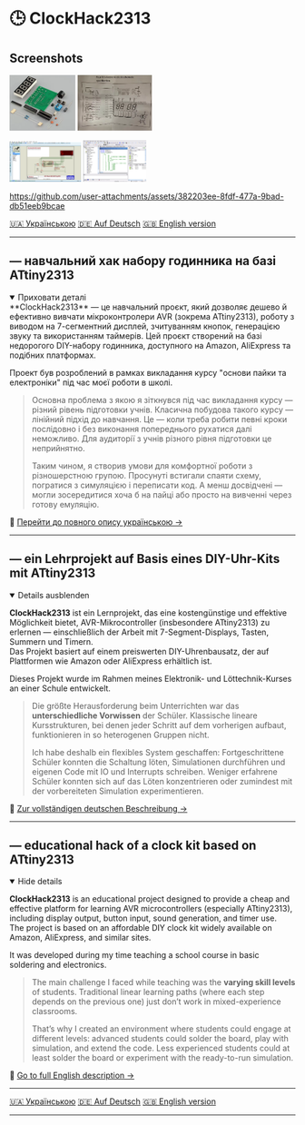 # 🕒 ClockHack2313

## Screenshots


<a href="img-vid/DIY_kit_details2.png" target="_blank"><img src="img-vid/DIY_kit_details2.png" width="23%"></a> 
<a href="img-vid/DIY_kit_circuit_scan.png" target="_blank"><img src="img-vid/DIY_kit_circuit_scan.png" width="26%"></a>

<a href="img-vid/Proteus_simulator.png" target="_blank"><img src="img-vid/Proteus_simulator.png" width="25%"></a> <a href="img-vid/AVR_studio.png" target="_blank"><img src="img-vid/AVR_studio.png" width="22%"></a>

https://github.com/user-attachments/assets/382203ee-8fdf-477a-9bad-db51eeb9bcae

[🇺🇦 Українською](#-навчальний-хак-набору-годинника-на-базі-attiny2313) [🇩🇪 Auf Deutsch](#-ein-lehrprojekt-auf-basis-eines-diy-uhr-kits-mit-attiny2313) [🇬🇧 English version](#-educational-hack-of-a-clock-kit-based-on-attiny2313)


---

## — навчальний хак набору годинника на базі ATtiny2313
<details open>
<summary>Приховати деталі</summary>
**ClockHack2313** — це навчальний проєкт, який дозволяє дешево й ефективно вивчати мікроконтролери AVR (зокрема ATtiny2313), роботу з виводом на 7-сегментний дисплей, зчитуванням кнопок, генерацією звуку та використанням таймерів.  
Цей проєкт створений на базі недорогого DIY-набору годинника, доступного на Amazon, AliExpress та подібних платформах.

Проект був розроблений в рамках викладання курсу "основи пайки та електроніки" під час моєї роботи в школі.

> Основна проблема з якою я зіткнувся під час викладання курсу — різний рівень підготовки учнів. Класична побудова такого курсу — лінійний підхід до навчання. Це — коли треба робити певні кроки послідовно і без виконання попереднього рухатися далі неможливо. Для аудиторії з учнів різного рівня підготовки це неприйнятно.
> 
> Таким чином, я створив умови для комфортної роботи з різношерстною групою. Просунуті встигали спаяти схему, погратися з симуляцією і переписати код. А менш досвідчені — могли зосередитися хоча б на пайці або просто на вивченні через готову емуляцію.

</details>

📄 [Перейти до повного опису українською →](README_uk.md)

---

## — ein Lehrprojekt auf Basis eines DIY-Uhr-Kits mit ATtiny2313

<details open>
<summary>Details ausblenden</summary>

**ClockHack2313** ist ein Lernprojekt, das eine kostengünstige und effektive Möglichkeit bietet, AVR-Mikrocontroller (insbesondere ATtiny2313) zu erlernen — einschließlich der Arbeit mit 7-Segment-Displays, Tasten, Summern und Timern.  
Das Projekt basiert auf einem preiswerten DIY-Uhrenbausatz, der auf Plattformen wie Amazon oder AliExpress erhältlich ist.

Dieses Projekt wurde im Rahmen meines Elektronik- und Löttechnik-Kurses an einer Schule entwickelt.

> Die größte Herausforderung beim Unterrichten war das **unterschiedliche Vorwissen** der Schüler. Klassische lineare Kursstrukturen, bei denen jeder Schritt auf dem vorherigen aufbaut, funktionieren in so heterogenen Gruppen nicht.
>
> Ich habe deshalb ein flexibles System geschaffen: Fortgeschrittene Schüler konnten die Schaltung löten, Simulationen durchführen und eigenen Code mit IO und Interrupts schreiben. Weniger erfahrene Schüler konnten sich auf das Löten konzentrieren oder zumindest mit der vorbereiteten Simulation experimentieren.

</details>

📄 [Zur vollständigen deutschen Beschreibung →](README_de.md)

---

## — educational hack of a clock kit based on ATtiny2313

<details open>
<summary>Hide details</summary>

**ClockHack2313** is an educational project designed to provide a cheap and effective platform for learning AVR microcontrollers (especially ATtiny2313), including display output, button input, sound generation, and timer use.  
The project is based on an affordable DIY clock kit widely available on Amazon, AliExpress, and similar sites.

It was developed during my time teaching a school course in basic soldering and electronics.

> The main challenge I faced while teaching was the **varying skill levels** of students. Traditional linear learning paths (where each step depends on the previous one) just don’t work in mixed-experience classrooms.
>
> That’s why I created an environment where students could engage at different levels: advanced students could solder the board, play with simulation, and extend the code. Less experienced students could at least solder the board or experiment with the ready-to-run simulation.

</details>

📄 [Go to full English description →](README_en.md)

---

[🇺🇦 Українською](#-навчальний-хак-набору-годинника-на-базі-attiny2313) [🇩🇪 Auf Deutsch](#-ein-lehrprojekt-auf-basis-eines-diy-uhr-kits-mit-attiny2313) [🇬🇧 English version](#-educational-hack-of-a-clock-kit-based-on-attiny2313)

---


